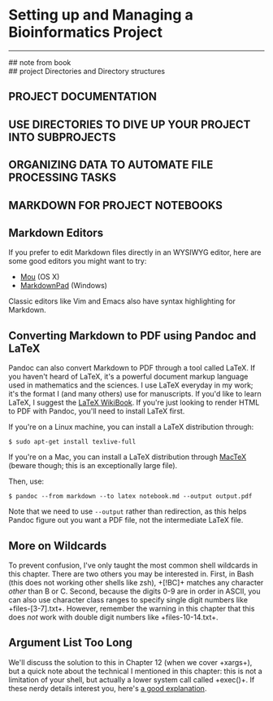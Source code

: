 # Setting up and Managing a Bioinformatics Project
<hr />
## note from book<br />
## project Directories and Directory structures

## PROJECT DOCUMENTATION

## USE DIRECTORIES TO DIVE UP YOUR PROJECT INTO SUBPROJECTS
## ORGANIZING DATA TO AUTOMATE FILE PROCESSING TASKS
## MARKDOWN FOR PROJECT NOTEBOOKS


## Markdown Editors

If you prefer to edit Markdown files directly in an WYSIWYG editor, here are
some good editors you might want to try:

 - [Mou](http://25.io/mou/) (OS X)
 - [MarkdownPad](http://markdownpad.com/) (Windows)

Classic editors like Vim and Emacs also have syntax highlighting for Markdown.

## Converting Markdown to PDF using Pandoc and LaTeX

Pandoc can also convert Markdown to PDF through a tool called LaTeX. If you
haven't heard of LaTeX, it's a powerful document markup language used in
mathematics and the sciences. I use LaTeX everyday in my work; it's the format
I (and many others) use for manuscripts. If you'd like to learn LaTeX, I
suggest the [LaTeX WikiBook](http://en.wikibooks.org/wiki/LaTeX). If you're
just looking to render HTML to PDF with Pandoc, you'll need to install LaTeX
first.

If you're on a Linux machine, you can install a LaTeX distribution through:

    $ sudo apt-get install texlive-full

If you're on a Mac, you can install a LaTeX distribution through
[MacTeX](https://tug.org/mactex/) (beware though; this is an exceptionally
large file).

Then, use:

    $ pandoc --from markdown --to latex notebook.md --output output.pdf

Note that we need to use `--output` rather than redirection, as this helps
Pandoc figure out you want a PDF file, not the intermediate LaTeX file.

## More on Wildcards

To prevent confusion, I've only taught the most common shell wildcards in this
chapter. There are two others you may be interested in. First, in Bash (this
does not working other shells like zsh), +[!BC]+ matches any character _other_
than B or C. Second, because the digits 0-9 are in order in ASCII, you can also
use character class ranges to specify single digit numbers like
+files-[3-7].txt+. However, remember the warning in this chapter that this does
_not_ work with double digit numbers like +files-10-14.txt+.

## Argument List Too Long

We'll discuss the solution to this in Chapter 12 (when we cover +xargs+), but a
quick note about the technical I mentioned in this chapter: this is not a
limitation of your shell, but actually a lower system call called +exec()+. If
these nerdy details interest you, here's [a good
explanation](http://stackoverflow.com/questions/4185017/maximum-number-of-bash-arguments-max-num-cp-arguments).

